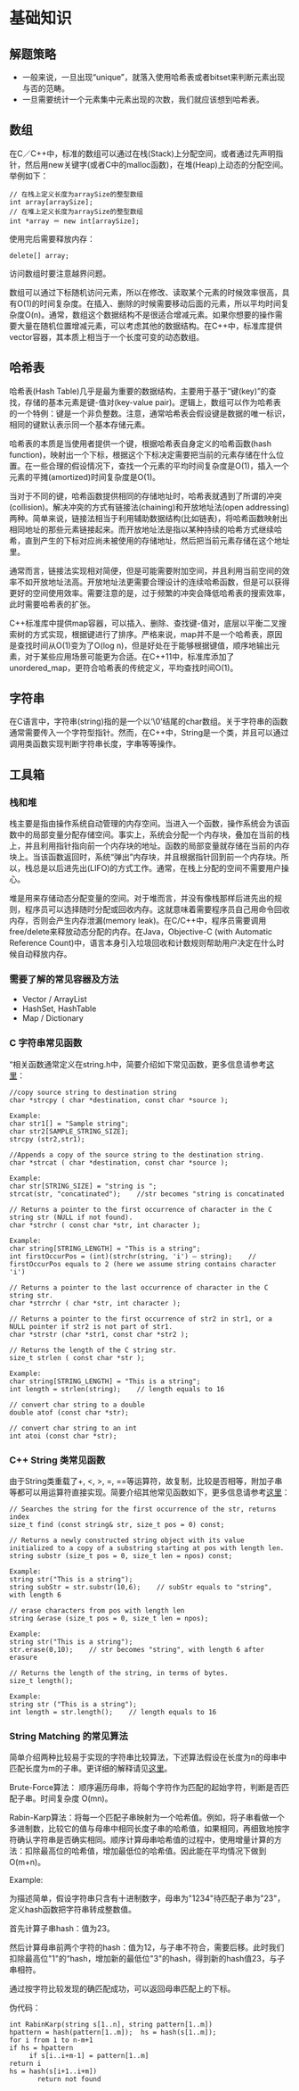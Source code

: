 # 基础知识

## 解题策略

+ 一般来说，一旦出现“unique”，就落入使用哈希表或者bitset来判断元素出现与否的范畴。
+ 一旦需要统计一个元素集中元素出现的次数，我们就应该想到哈希表。

## 数组

在C／C++中，标准的数组可以通过在栈(Stack)上分配空间，或者通过先声明指针，然后用new关键字(或者C中的malloc函数)，在堆(Heap)上动态的分配空间。举例如下：

    // 在栈上定义长度为arraySize的整型数组
    int array[arraySize];    
    // 在堆上定义长度为arraySize的整型数组
    int *array ＝ new int[arraySize];    

使用完后需要释放内存：

    delete[] array;

访问数组时要注意越界问题。

数组可以通过下标随机访问元素，所以在修改、读取某个元素的时候效率很高，具有O(1)的时间复杂度。在插入、删除的时候需要移动后面的元素，所以平均时间复杂度O(n)。通常，数组这个数据结构不是很适合增减元素。如果你想要的操作需要大量在随机位置增减元素，可以考虑其他的数据结构。在C++中，标准库提供vector容器，其本质上相当于一个长度可变的动态数组。

## 哈希表

哈希表(Hash Table)几乎是最为重要的数据结构，主要用于基于“键(key)”的查找，存储的基本元素是键-值对(key-value pair)。逻辑上，数组可以作为哈希表 的一个特例：键是一个非负整数。注意，通常哈希表会假设键是数据的唯一标识，相同的键默认表示同一个基本存储元素。

哈希表的本质是当使用者提供一个键，根据哈希表自身定义的哈希函数(hash function)，映射出一个下标，根据这个下标决定需要把当前的元素存储在什么位置。在一些合理的假设情况下，查找一个元素的平均时间复杂度是O(1)，插入一个元素的平摊(amortized)时间复杂度是O(1)。

当对于不同的键，哈希函数提供相同的存储地址时，哈希表就遇到了所谓的冲突(collision)。解决冲突的方式有链接法(chaining)和开放地址法(open addressing)两种。简单来说，链接法相当于利用辅助数据结构(比如链表)，将哈希函数映射出相同地址的那些元素链接起来。而开放地址法是指以某种持续的哈希方式继续哈希，直到产生的下标对应尚未被使用的存储地址，然后把当前元素存储在这个地址里。

通常而言，链接法实现相对简便，但是可能需要附加空间，并且利用当前空间的效率不如开放地址法高。开放地址法更需要合理设计的连续哈希函数，但是可以获得更好的空间使用效率。需要注意的是，过于频繁的冲突会降低哈希表的搜索效率，此时需要哈希表的扩张。

C++标准库中提供map容器，可以插入、删除、查找键-值对，底层以平衡二叉搜索树的方式实现，根据键进行了排序。严格来说，map并不是一个哈希表，原因是查找时间从O(1)变为了O(log n)，但是好处在于能够根据键值，顺序地输出元素，对于某些应用场景可能更为合适。在C++11中，标准库添加了unordered_map，更符合哈希表的传统定义，平均查找时间O(1)。

## 字符串

在C语言中，字符串(string)指的是一个以‘\0’结尾的char数组。关于字符串的函数通常需要传入一个字符型指针。然而，在C++中，String是一个类，并且可以通过调用类函数实现判断字符串长度，字串等等操作。

## 工具箱

### 栈和堆

栈主要是指由操作系统自动管理的内存空间。当进入一个函数，操作系统会为该函数中的局部变量分配存储空间。事实上，系统会分配一个内存块，叠加在当前的栈上，并且利用指针指向前一个内存块的地址。函数的局部变量就存储在当前的内存块上。当该函数返回时，系统“弹出”内存块，并且根据指针回到前一个内存块。所以，栈总是以后进先出(LIFO)的方式工作。通常，在栈上分配的空间不需要用户操心。

堆是用来存储动态分配变量的空间。对于堆而言，并没有像栈那样后进先出的规则，程序员可以选择随时分配或回收内存。这就意味着需要程序员自己用命令回收内存，否则会产生内存泄漏(memory leak)。在C/C++中，程序员需要调用free/delete来释放动态分配的内存。在Java，Objective-C (with Automatic Reference Count)中，语言本身引入垃圾回收和计数规则帮助用户决定在什么时候自动释放内存。

### 需要了解的常见容器及方法

+ Vector / ArrayList
+ HashSet, HashTable
+ Map / Dictionary

### C 字符串常见函数

“相关函数通常定义在string.h中，简要介绍如下常见函数，更多信息请参考[这里](http://www.cplusplus.com/reference/cstring/)：

```
//copy source string to destination string
char *strcpy ( char *destination, const char *source );    

Example:
char str1[] = "Sample string";
char str2[SAMPLE_STRING_SIZE];
strcpy (str2,str1);

//Appends a copy of the source string to the destination string.
char *strcat ( char *destination, const char *source );    

Example:
char str[STRING_SIZE] = "string is ";
strcat(str, "concatinated");    //str becomes "string is concatinated

// Returns a pointer to the first occurrence of character in the C string str (NULL if not found).
char *strchr ( const char *str, int character );    

Example:
char string[STRING_LENGTH] = "This is a string";
int firstOccurPos = (int)(strchr(string, 'i') – string);    // firstOccurPos equals to 2 (here we assume string contains character 'i')

// Returns a pointer to the last occurrence of character in the C string str.
char *strrchr ( char *str, int character );    

// Returns a pointer to the first occurrence of str2 in str1, or a NULL pointer if str2 is not part of str1.
char *strstr (char *str1, const char *str2 );    

// Returns the length of the C string str.
size_t strlen ( const char *str );    

Example:
char string[STRING_LENGTH] = "This is a string";
int length = strlen(string);    // length equals to 16

// convert char string to a double
double atof (const char *str);    

// convert char string to an int
int atoi (const char *str);    
```

### C++ String 类常见函数

由于String类重载了+, <, >, =, ==等运算符，故复制，比较是否相等，附加子串等都可以用运算符直接实现。简要介绍其他常见函数如下，更多信息请参考[这里](http://www.cplusplus.com/reference/string/string/ )：

```
// Searches the string for the first occurrence of the str, returns index
size_t find (const string& str, size_t pos = 0) const;    

// Returns a newly constructed string object with its value initialized to a copy of a substring starting at pos with length len.
string substr (size_t pos = 0, size_t len = npos) const; 

Example:
string str("This is a string");
string subStr = str.substr(10,6);    // subStr equals to "string", with length 6

// erase characters from pos with length len
string &erase (size_t pos = 0, size_t len = npos); 

Example:
string str("This is a string");
str.erase(0,10);    // str becomes "string", with length 6 after erasure

// Returns the length of the string, in terms of bytes.
size_t length();    

Example:
string str ("This is a string");
int length = str.length();    // length equals to 16
```

### String Matching 的常见算法

简单介绍两种比较易于实现的字符串比较算法，下述算法假设在长度为n的母串中匹配长度为m的子串。更详细的解释请见[这里](http://en.wikipedia.org/wiki/String_searching_algorithm)。

Brute-Force算法： 顺序遍历母串，将每个字符作为匹配的起始字符，判断是否匹配子串。时间复杂度 O(mn)。

Rabin-Karp算法：将每一个匹配子串映射为一个哈希值。例如，将子串看做一个多进制数，比较它的值与母串中相同长度子串的哈希值，如果相同，再细致地按字符确认字符串是否确实相同。顺序计算母串哈希值的过程中，使用增量计算的方法：扣除最高位的哈希值，增加最低位的哈希值。因此能在平均情况下做到O(m+n)。

Example:

为描述简单，假设字符串只含有十进制数字，母串为"1234"待匹配子串为"23"，定义hash函数把字符串转成整数值。

首先计算子串hash：值为23。

然后计算母串前两个字符的hash：值为12，与子串不符合，需要后移。此时我们扣除最高位"1"的“hash，增加新的最低位"3"的hash，得到新的hash值23，与子串相符。

通过按字符比较发现的确匹配成功，可以返回母串匹配上的下标。

伪代码：

```
int RabinKarp(string s[1..n], string pattern[1..m])
hpattern = hash(pattern[1..m]);  hs = hash(s[1..m]);
for i from 1 to n-m+1
if hs = hpattern
     if s[i..i+m-1] = pattern[1..m]
return i
hs = hash(s[i+1..i+m])
       return not found
```

